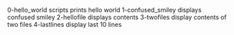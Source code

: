 0-hello_world scripts prints hello world
1-confused_smiley displays confused smiley
2-hellofile displays contents
3-twofiles display contents of two files
4-lastlines display last 10 lines
